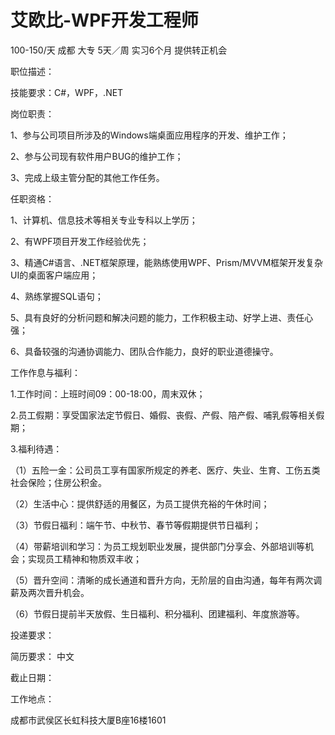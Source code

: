 # 艾欧比-WPF开发工程师

100-150/天 成都 大专 5天／周 实习6个月 提供转正机会

职位描述：

技能要求：C#，WPF，.NET



岗位职责：

1、参与公司项目所涉及的Windows端桌面应用程序的开发、维护工作；

2、参与公司现有软件用户BUG的维护工作；

3、完成上级主管分配的其他工作任务。



任职资格：

1、计算机、信息技术等相关专业专科以上学历；

2、有WPF项目开发工作经验优先；

3、精通C#语言、.NET框架原理，能熟练使用WPF、Prism/MVVM框架开发复杂UI的桌面客户端应用；

4、熟练掌握SQL语句；

5、具有良好的分析问题和解决问题的能力，工作积极主动、好学上进、责任心强；

6、具备较强的沟通协调能力、团队合作能力，良好的职业道德操守。



工作作息与福利：

1.工作时间：上班时间09：00-18:00，周末双休；

2.员工假期：享受国家法定节假日、婚假、丧假、产假、陪产假、哺乳假等相关假期；

3.福利待遇：

（1）五险一金：公司员工享有国家所规定的养老、医疗、失业、生育、工伤五类社会保险；住房公积金。

（2）生活中心：提供舒适的用餐区，为员工提供充裕的午休时间；

（3）节假日福利：端午节、中秋节、春节等假期提供节日福利；

（4）带薪培训和学习：为员工规划职业发展，提供部门分享会、外部培训等机会；实现员工精神和物质双丰收；

（5）晋升空间：清晰的成长通道和晋升方向，无阶层的自由沟通，每年有两次调薪及两次晋升机会。

（6）节假日提前半天放假、生日福利、积分福利、团建福利、年度旅游等。



投递要求：

简历要求： 中文

截止日期：

工作地点：

成都市武侯区长虹科技大厦B座16楼1601